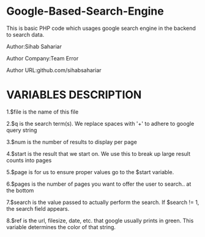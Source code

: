 # Google-Based-Search-Engine
This is basic PHP code which usages google search engine in the backend to search data. 

Author:Sihab Sahariar

Author Company:Team Error

Author URL:github.com/sihabsahariar

# VARIABLES DESCRIPTION
1.$file is the name of this file

2.$q is the search term(s). We replace spaces with '+' to adhere to google query string

3.$num is the number of results to display per page

4.$start is the result that we start on. We use this to break up large result counts into pages

5.$page is for us to ensure proper values go to the $start variable.

6.$pages is the number of pages you want to offer the user to search.. at the bottom

7.$search is the value passed to actually perform the search. If $search != 1, the search field appears.

8.$ref is the url, filesize, date, etc. that google usually prints in green. This variable determines the color of that string.

